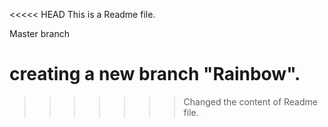 <<<<< HEAD
This is a Readme file.

Master branch

creating a new branch "Rainbow".
=======
>>>>>>> Changed  the content of Readme file.
